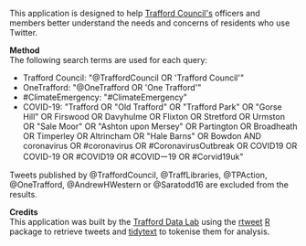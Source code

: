 
This application is designed to help [Trafford Council's](https://www.trafford.gov.uk) officers and members better understand the needs and concerns of residents who use Twitter.

**Method**    
The following search terms are used for each query:

- Trafford Council: "@TraffordCouncil OR 'Trafford Council'"   
- OneTrafford: "@OneTrafford OR 'One Trafford'"      
- #ClimateEmergency: "#ClimateEmergency"   
- COVID-19: "Trafford OR \"Old Trafford\" OR \"Trafford Park\" OR \"Gorse Hill\" OR Firswood OR Davyhulme OR Flixton OR Stretford OR Urmston OR \"Sale Moor\" OR \"Ashton upon Mersey\" OR Partington OR Broadheath OR Timperley OR Altrincham OR \"Hale Barns\" OR Bowdon AND coronavirus OR #coronavirus OR #CoronavirusOutbreak OR COVID19 OR COVID-19 OR #COVID19 OR #COVIDー19 OR #Corvid19uk"             

Tweets published by @TraffordCouncil, @TraffLibraries, @TPAction, @OneTrafford, @AndrewHWestern or @Saratodd16 are excluded from the results.

**Credits**    
This application was built by the [Trafford Data Lab](https://www.trafforddatalab.io/) using the [rtweet](https://cran.r-project.org/web/packages/rtweet) [R](https://www.r-project.org/) package to retrieve tweets and [tidytext](https://cran.r-project.org/web/packages/tidytext) to tokenise them for analysis.   